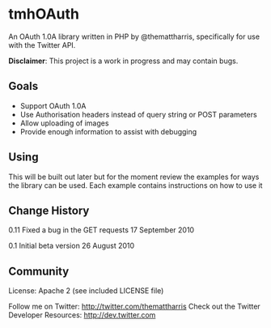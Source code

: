 # tmhOAuth

An OAuth 1.0A library written in PHP by @themattharris, specifically for use
with the Twitter API.

**Disclaimer**: This project is a work in progress and may contain bugs.

## Goals

- Support OAuth 1.0A
- Use Authorisation headers instead of query string or POST parameters
- Allow uploading of images
- Provide enough information to assist with debugging

## Using

This will be built out later but for the moment review the examples for ways
the library can be used. Each example contains instructions on how to use it

## Change History

0.11  Fixed a bug in the GET requests
      17 September 2010

0.1   Initial beta version
      26 August 2010

## Community

License: Apache 2 (see included LICENSE file)

Follow me on Twitter: <http://twitter.com/themattharris>
Check out the Twitter Developer Resources: <http://dev.twitter.com>

